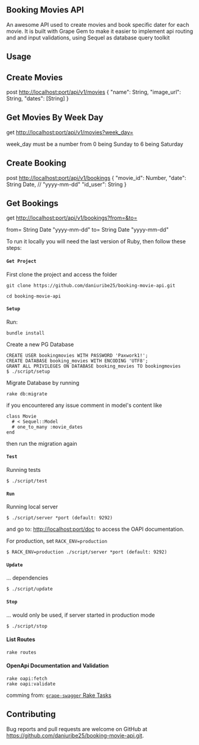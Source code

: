 ## Booking Movies API

An awesome API used to create movies and book specific dater for each movie.
It is built with Grape Gem to make it easier to implement api routing and and input validations, using Sequel as database query toolkit

## Usage

## Create Movies

post [http://localhost:port/api/v1/movies](http://localhost:9292/doc)
{
  "name": String,
  "image_url": String,
  "dates": [String]
}

## Get Movies By Week Day

get [http://localhost:port/api/v1/movies?week_day=](http://localhost:9292/api/v1/movies?week_day=)

week_day must be a number from 0 being Sunday to 6 being Saturday

## Create Booking

post [http://localhost:port/api/v1/bookings](http://localhost:9292/api/v1/bookings)
{
  "movie_id": Number,
  "date": String Date, // "yyyy-mm-dd"
  "id_user": String
}

## Get Bookings

get [http://localhost:port/api/v1/bookings?from=&to=](http://localhost:9292/api/v1/bookings?from=&to=)

from= String Date "yyyy-mm-dd"
to= String Date "yyyy-mm-dd"

To run it locally you will need the last version of Ruby, then follow these steps:

#### `Get Project`

First clone the project and access the folder
```
git clone https://github.com/daniuribe25/booking-movie-api.git

cd booking-movie-api
```

#### `Setup`

Run:
```
bundle install
```

Create a new PG Database 
```
CREATE USER bookingmovies WITH PASSWORD 'Paxwork1!';
CREATE DATABASE booking_movies WITH ENCODING 'UTF8';
GRANT ALL PRIVILEGES ON DATABASE booking_movies TO bookingmovies
$ ./script/setup
```

Migrate Database by running
```
rake db:migrate
```
if you encountered any issue comment in model's content like
```
class Movie
  # < Sequel::Model
  # one_to_many :movie_dates
end
```
then run the migration again

#### `Test`

Running tests
```
$ ./script/test
```

#### `Run`

Running local server
```
$ ./script/server *port (default: 9292)
```
and go to: [http://localhost:port/doc](http://localhost:9292/doc)
to access the OAPI documentation.

For production, set `RACK_ENV=production`
```
$ RACK_ENV=production ./script/server *port (default: 9292)
```

#### `Update`

… dependencies
```
$ ./script/update
```

#### `Stop`

… would only be used, if server started in production mode
```
$ ./script/stop
```

#### List Routes

```
rake routes
```

#### OpenApi Documentation and Validation

```
rake oapi:fetch
rake oapi:validate
```
comming from: [`grape-swagger` Rake Tasks](https://github.com/ruby-grape/grape-swagger#rake-tasks)

## Contributing

Bug reports and pull requests are welcome on GitHub at https://github.com/daniuribe25/booking-movie-api.git.